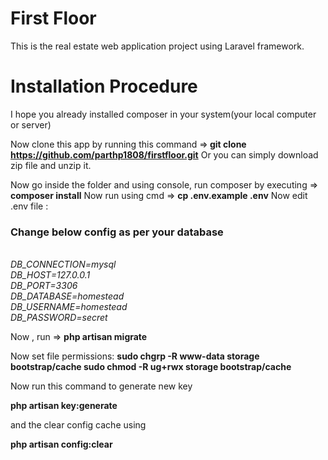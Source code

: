 # First Floor
This is the real estate web application project using Laravel framework.


# Installation Procedure
 I hope you already installed composer in your system(your local computer or server)

Now clone this app by running this command =><b> git clone https://github.com/parthp1808/firstfloor.git</b>
Or you can simply download zip file and unzip it.

Now go inside the folder and using console, run composer by executing => <b>composer install</b>
Now run using cmd => <b>cp .env.example .env</b>
Now edit .env file :
<h3>Change below config as per your database</h3>
<i><br/>
DB_CONNECTION=mysql<br/>
 DB_HOST=127.0.0.1<br/>
 DB_PORT=3306<br/>
 DB_DATABASE=homestead<br/>
 DB_USERNAME=homestead<br/>
 DB_PASSWORD=secret</i>


Now , run => <b>php artisan migrate</b>

Now set file permissions:
<b>sudo chgrp -R www-data storage bootstrap/cache
sudo chmod -R ug+rwx storage bootstrap/cache</b>

Now run this command to generate new key

<b>php artisan key:generate</b>

and the clear config cache using

<b>php artisan config:clear</b>

